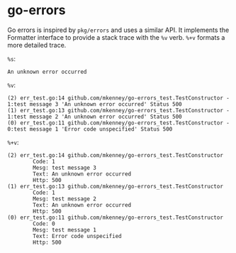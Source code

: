 # go-errors

Go errors is inspired by `pkg/errors` and uses a similar API. It implements the Formatter interface to provide a stack trace with the `%v` verb. `%+v` formats a more detailed trace.

`%s`:
```
An unknown error occurred
```

`%v`:
```
(2) err_test.go:14 github.com/mkenney/go-errors_test.TestConstructor - 1:test message 3 'An unknown error occurred' Status 500
(1) err_test.go:13 github.com/mkenney/go-errors_test.TestConstructor - 1:test message 2 'An unknown error occurred' Status 500
(0) err_test.go:11 github.com/mkenney/go-errors_test.TestConstructor - 0:test message 1 'Error code unspecified' Status 500
```

`%+v`:
```
(2) err_test.go:14 github.com/mkenney/go-errors_test.TestConstructor
        Code: 1
        Mesg: test message 3
        Text: An unknown error occurred
        Http: 500
(1) err_test.go:13 github.com/mkenney/go-errors_test.TestConstructor
        Code: 1
        Mesg: test message 2
        Text: An unknown error occurred
        Http: 500
(0) err_test.go:11 github.com/mkenney/go-errors_test.TestConstructor
        Code: 0
        Mesg: test message 1
        Text: Error code unspecified
        Http: 500
```
